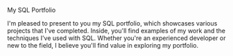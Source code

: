 My SQL Portfolio

I'm pleased to present to you my SQL portfolio, which showcases various projects that I've completed. Inside, you'll find examples of my work and the techniques I've used with SQL. Whether you're an experienced developer or new to the field, I believe you'll find value in exploring my portfolio.
